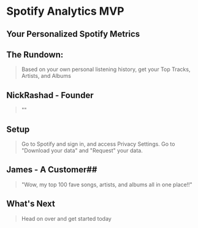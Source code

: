 # Spotify Analytics MVP #
<!-- This material was originally posted [here](http://www.quora.com/What-is-Amazons-approach-to-product-development-and-product-management) -->

<!-- Heading
Name the product in a way the reader (i.e. your target customers) will understand.-->
##  ##
  >

<!-- Sub-Heading
Describe who the market for the product is and what benefit they get. One sentence only underneath the title.-->
## Your Personalized Spotify Metrics ##

<!-- Summary
Give a summary of the product and the benefit. Assume the reader will not read anything else so make this paragraph good. -->
## The Rundown: ##
  > Based on your own personal listening history, get your Top Tracks, Artists, and Albums

<!-- Problem
Describe the problem your product solves. -->
##  ##
  >

<!-- Solution
Describe how your product elegantly solves the problem. -->
## ##
  >

<!-- Quote from You
A quote from a spokesperson in your company. -->
## NickRashad - Founder ##
  > ""

<!-- How to Get Started
Describe how easy it is to get started. -->
## Setup ##
  > Go to Spotify and sign in, and access Privacy Settings. Go to "Download your data" and "Request" your data.

<!-- Customer Quote
Provide a quote from a hypothetical customer that describes how they experienced the benefit. -->
## James - A Customer##
  > "Wow, my top 100 fave songs, artists, and albums all in one place!!"

<!-- Closing and Call to Action
Wrap it up and give pointers where the reader should go next. -->
## What's Next ##
  > Head on over and get started today